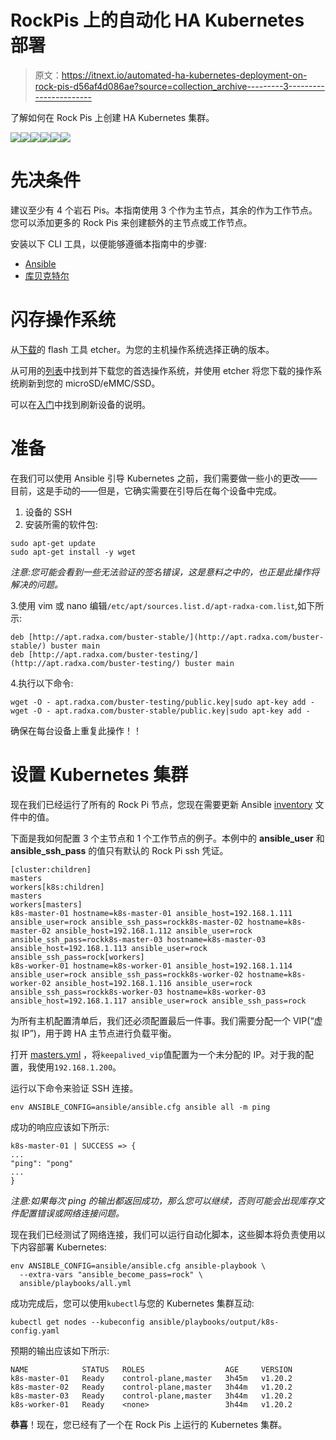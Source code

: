 # RockPis 上的自动化 HA Kubernetes 部署

> 原文：<https://itnext.io/automated-ha-kubernetes-deployment-on-rock-pis-d56af4d086ae?source=collection_archive---------3----------------------->

了解如何在 Rock Pis 上创建 HA Kubernetes 集群。

![](img/5555d09dd08ca23e6125196f44764443.png)![](img/ba4f32c6b9edf6ba87e41aa577ece2f4.png)![](img/2b346026a6017f8149f896c63db95293.png)![](img/b8fe4160073aa09ea6385a81df5a2770.png)![](img/e835f5faf1f575d9300c9462cc4d3888.png)![](img/b6097f5b39286a880da56306d31f4f5f.png)

# 先决条件

建议至少有 4 个岩石 Pis。本指南使用 3 个作为主节点，其余的作为工作节点。您可以添加更多的 Rock Pis 来创建额外的主节点或工作节点。

安装以下 CLI 工具，以便能够遵循本指南中的步骤:

*   [Ansible](https://docs.ansible.com/ansible/latest/installation_guide/intro_installation.html)
*   [库贝克特尔](https://kubernetes.io/docs/tasks/tools/install-kubectl/)

# 闪存操作系统

从[下载](https://wiki.radxa.com/Rockpi4/downloads)的 flash 工具 etcher。为您的主机操作系统选择正确的版本。

从可用的[列表](https://wiki.radxa.com/Rockpi4/downloads)中找到并下载您的首选操作系统，并使用 etcher 将您下载的操作系统刷新到您的 microSD/eMMC/SSD。

可以在[入门](https://wiki.radxa.com/Rockpi4/getting_started)中找到刷新设备的说明。

# 准备

在我们可以使用 Ansible 引导 Kubernetes 之前，我们需要做一些小的更改——目前，这是手动的——但是，它确实需要在引导后在每个设备中完成。

1.  设备的 SSH
2.  安装所需的软件包:

```
sudo apt-get update
sudo apt-get install -y wget
```

*注意:您可能会看到一些无法验证的签名错误，这是意料之中的，也正是此操作将解决的问题。*

3.使用 vim 或 nano 编辑`/etc/apt/sources.list.d/apt-radxa-com.list`,如下所示:

```
deb [http://apt.radxa.com/buster-stable/](http://apt.radxa.com/buster-stable/) buster main
deb [http://apt.radxa.com/buster-testing/](http://apt.radxa.com/buster-testing/) buster main
```

4.执行以下命令:

```
wget -O - apt.radxa.com/buster-testing/public.key|sudo apt-key add -
wget -O - apt.radxa.com/buster-stable/public.key|sudo apt-key add -
```

确保在每台设备上重复此操作！！

# 设置 Kubernetes 集群

现在我们已经运行了所有的 Rock Pi 节点，您现在需要更新 Ansible [inventory](https://github.com/raspbernetes/k8s-cluster-installation/blob/master/ansible/inventory) 文件中的值。

下面是我如何配置 3 个主节点和 1 个工作节点的例子。本例中的 **ansible_user** 和 **ansible_ssh_pass** 的值只有默认的 Rock Pi ssh 凭证。

```
[cluster:children]
masters
workers[k8s:children]
masters
workers[masters]
k8s-master-01 hostname=k8s-master-01 ansible_host=192.168.1.111 ansible_user=rock ansible_ssh_pass=rockk8s-master-02 hostname=k8s-master-02 ansible_host=192.168.1.112 ansible_user=rock ansible_ssh_pass=rockk8s-master-03 hostname=k8s-master-03 ansible_host=192.168.1.113 ansible_user=rock ansible_ssh_pass=rock[workers]
k8s-worker-01 hostname=k8s-worker-01 ansible_host=192.168.1.114 ansible_user=rock ansible_ssh_pass=rockk8s-worker-02 hostname=k8s-worker-02 ansible_host=192.168.1.116 ansible_user=rock ansible_ssh_pass=rockk8s-worker-03 hostname=k8s-worker-03 ansible_host=192.168.1.117 ansible_user=rock ansible_ssh_pass=rock
```

为所有主机配置清单后，我们还必须配置最后一件事。我们需要分配一个 VIP(“虚拟 IP”)，用于跨 HA 主节点进行负载平衡。

打开 [masters.yml](https://github.com/raspbernetes/k8s-cluster-installation/blob/master/ansible/group_vars/masters.yml) ，将`keepalived_vip`值配置为一个未分配的 IP。对于我的配置，我使用`192.168.1.200`。

运行以下命令来验证 SSH 连接。

```
env ANSIBLE_CONFIG=ansible/ansible.cfg ansible all -m ping
```

成功的响应应该如下所示:

```
k8s-master-01 | SUCCESS => {
...
"ping": "pong"
...
}
```

*注意:如果每次 ping 的输出都返回成功，那么您可以继续，否则可能会出现库存文件配置错误或网络连接问题。*

现在我们已经测试了网络连接，我们可以运行自动化脚本，这些脚本将负责使用以下内容部署 Kubernetes:

```
env ANSIBLE_CONFIG=ansible/ansible.cfg ansible-playbook \
  --extra-vars "ansible_become_pass=rock" \
  ansible/playbooks/all.yml
```

成功完成后，您可以使用`kubectl`与您的 Kubernetes 集群互动:

```
kubectl get nodes --kubeconfig ansible/playbooks/output/k8s-config.yaml
```

预期的输出应该如下所示:

```
NAME            STATUS   ROLES                  AGE     VERSION
k8s-master-01   Ready    control-plane,master   3h45m   v1.20.2
k8s-master-02   Ready    control-plane,master   3h44m   v1.20.2
k8s-master-03   Ready    control-plane,master   3h44m   v1.20.2
k8s-worker-01   Ready    <none>                 3h44m   v1.20.2
```

**恭喜**！现在，您已经有了一个在 Rock Pis 上运行的 Kubernetes 集群。